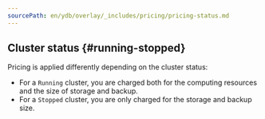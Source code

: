 ```yaml
---
sourcePath: en/ydb/overlay/_includes/pricing/pricing-status.md
---
```

## Cluster status {#running-stopped}

Pricing is applied differently depending on the cluster status:

* For a `Running` cluster, you are charged both for the computing resources and the size of storage and backup.
* For a `Stopped` cluster, you are only charged for the storage and backup size.
